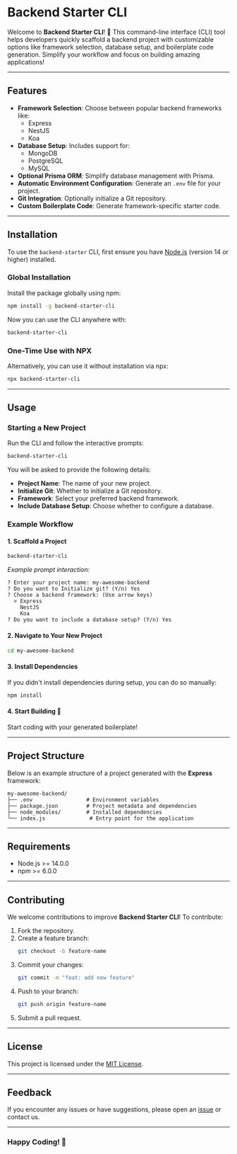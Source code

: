 # Backend Starter CLI

Welcome to **Backend Starter CLI**! 🚀 This command-line interface (CLI) tool helps developers quickly scaffold a backend project with customizable options like framework selection, database setup, and boilerplate code generation. Simplify your workflow and focus on building amazing applications!

---

## Features

- **Framework Selection**: Choose between popular backend frameworks like:
  - Express
  - NestJS
  - Koa
- **Database Setup**: Includes support for:
  - MongoDB
  - PostgreSQL
  - MySQL
- **Optional Prisma ORM**: Simplify database management with Prisma.
- **Automatic Environment Configuration**: Generate an `.env` file for your project.
- **Git Integration**: Optionally initialize a Git repository.
- **Custom Boilerplate Code**: Generate framework-specific starter code.

---

## Installation

To use the `backend-starter` CLI, first ensure you have [Node.js](https://nodejs.org/) (version 14 or higher) installed.

### Global Installation

Install the package globally using npm:
```bash
npm install -g backend-starter-cli
```

Now you can use the CLI anywhere with:
```bash
backend-starter-cli
```

### One-Time Use with NPX

Alternatively, you can use it without installation via npx:
```bash
npx backend-starter-cli
```

---

## Usage

### Starting a New Project

Run the CLI and follow the interactive prompts:
```bash
backend-starter-cli
```

You will be asked to provide the following details:
- **Project Name**: The name of your new project.
- **Initialize Git**: Whether to initialize a Git repository.
- **Framework**: Select your preferred backend framework.
- **Include Database Setup**: Choose whether to configure a database.

### Example Workflow

#### 1. Scaffold a Project
```bash
backend-starter-cli
```
*Example prompt interaction:*
```
? Enter your project name: my-awesome-backend
? Do you want to Initialize git? (Y/n) Yes
? Choose a backend framework: (Use arrow keys)
  > Express
    NestJS
    Koa
? Do you want to include a database setup? (Y/n) Yes
```

#### 2. Navigate to Your New Project
```bash
cd my-awesome-backend
```

#### 3. Install Dependencies
If you didn't install dependencies during setup, you can do so manually:
```bash
npm install
```

#### 4. Start Building 🚀
Start coding with your generated boilerplate!

---

## Project Structure

Below is an example structure of a project generated with the **Express** framework:
```
my-awesome-backend/
├── .env                 # Environment variables
├── package.json         # Project metadata and dependencies
├── node_modules/        # Installed dependencies
└── index.js              # Entry point for the application
```

---

## Requirements

- Node.js >= 14.0.0
- npm >= 6.0.0

---

## Contributing

We welcome contributions to improve **Backend Starter CLI**! To contribute:

1. Fork the repository.
2. Create a feature branch:
   ```bash
   git checkout -b feature-name
   ```
3. Commit your changes:
   ```bash
   git commit -m "feat: add new feature"
   ```
4. Push to your branch:
   ```bash
   git push origin feature-name
   ```
5. Submit a pull request.

---

## License

This project is licensed under the [MIT License](LICENSE).

---

## Feedback

If you encounter any issues or have suggestions, please open an [issue](https://github.com/your-repo/backend-starter/issues) or contact us.

---

### Happy Coding! 🎉
